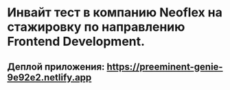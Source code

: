 # Инвайт тест в компанию Neoflex на стажировку по направлению Frontend Development. 
## Деплой приложения: https://preeminent-genie-9e92e2.netlify.app
